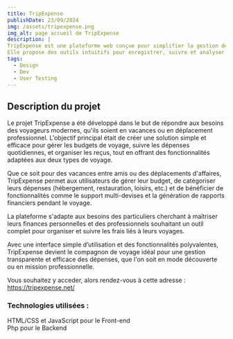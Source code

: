 ```yaml
---
title: TripExpense
publishDate: 23/09/2024
img: /assets/tripexpense.png
img_alt: page accueil de TripExpense
description: |
TripExpense est une plateforme web conçue pour simplifier la gestion des dépenses de voyage, idéale à la fois pour les voyageurs touristiques et les professionnels en déplacement. 
Elle propose des outils intuitifs pour enregistrer, suivre et analyser les dépenses en temps réel, que ce soit pour des vacances personnelles ou des voyages d'affaires.
tags:
  - Design
  - Dev
  - User Testing
---
```


## Description du projet

Le projet TripExpense a été développé dans le but de répondre aux besoins des voyageurs modernes, qu'ils soient en vacances ou en déplacement professionnel.
L'objectif principal était de créer une solution simple et efficace pour gérer les budgets de voyage, suivre les dépenses quotidiennes, et organiser les reçus, tout en offrant des fonctionnalités adaptées aux deux types de voyage.

Que ce soit pour des vacances entre amis ou des déplacements d'affaires, TripExpense permet aux utilisateurs de gérer leur budget, de catégoriser leurs dépenses (hébergement, restauration, loisirs, etc.) et de bénéficier de fonctionnalités comme le support multi-devises et la génération de rapports financiers pendant le voyage.

La plateforme s'adapte aux besoins des particuliers cherchant à maîtriser leurs finances personnelles et des professionnels souhaitant un outil complet pour organiser et suivre les frais liés à leurs voyages.

Avec une interface simple d’utilisation et des fonctionnalités polyvalentes, TripExpense devient le compagnon de voyage idéal pour une gestion transparente et efficace des dépenses, que l'on soit en mode découverte ou en mission professionnelle.

Vous souhaitez y acceder, alors rendez-vous à cette adresse : https://tripexpense.net/

### Technologies utilisées :

HTML/CSS et JavaScript pour le Front-end <br>
Php pour le Backend
